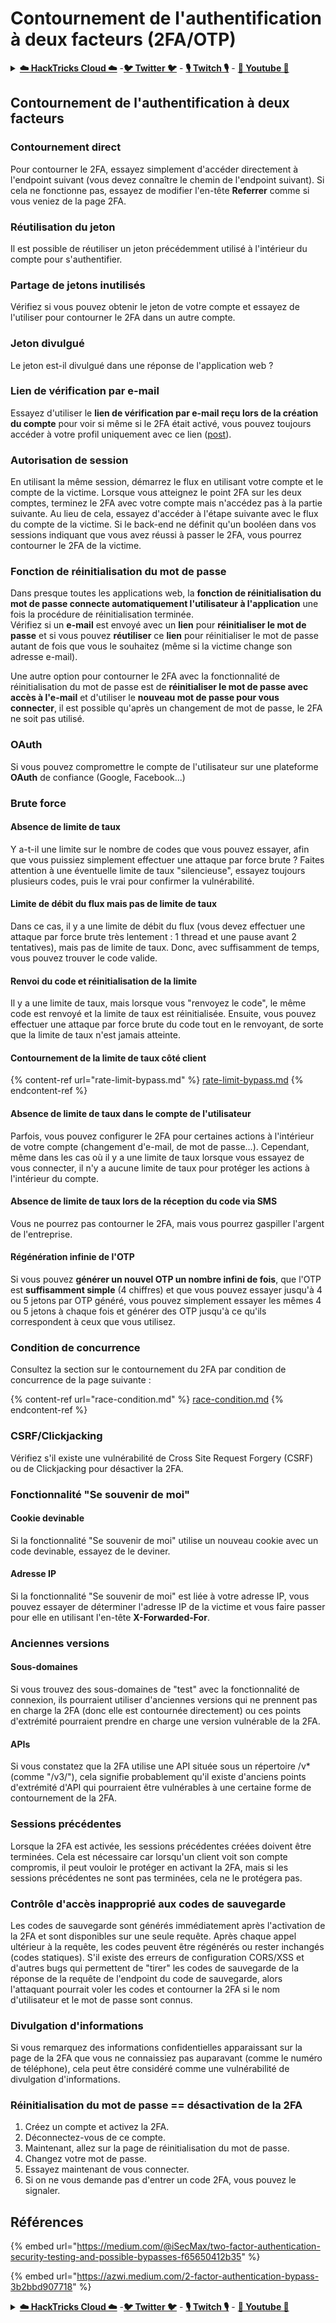# Contournement de l'authentification à deux facteurs (2FA/OTP)

<details>

<summary><a href="https://cloud.hacktricks.xyz/pentesting-cloud/pentesting-cloud-methodology"><strong>☁️ HackTricks Cloud ☁️</strong></a> -<a href="https://twitter.com/hacktricks_live"><strong>🐦 Twitter 🐦</strong></a> - <a href="https://www.twitch.tv/hacktricks_live/schedule"><strong>🎙️ Twitch 🎙️</strong></a> - <a href="https://www.youtube.com/@hacktricks_LIVE"><strong>🎥 Youtube 🎥</strong></a></summary>

* Travaillez-vous dans une **entreprise de cybersécurité** ? Voulez-vous voir votre **entreprise annoncée dans HackTricks** ? ou voulez-vous avoir accès à la **dernière version de PEASS ou télécharger HackTricks en PDF** ? Consultez les [**PLANS D'ABONNEMENT**](https://github.com/sponsors/carlospolop) !
* Découvrez [**The PEASS Family**](https://opensea.io/collection/the-peass-family), notre collection exclusive de [**NFTs**](https://opensea.io/collection/the-peass-family)
* Obtenez le [**swag officiel PEASS & HackTricks**](https://peass.creator-spring.com)
* **Rejoignez le** [**💬**](https://emojipedia.org/speech-balloon/) [**groupe Discord**](https://discord.gg/hRep4RUj7f) ou le [**groupe Telegram**](https://t.me/peass) ou **suivez** moi sur **Twitter** [**🐦**](https://github.com/carlospolop/hacktricks/tree/7af18b62b3bdc423e11444677a6a73d4043511e9/\[https:/emojipedia.org/bird/README.md)[**@carlospolopm**](https://twitter.com/hacktricks\_live)**.**
* **Partagez vos astuces de piratage en soumettant des PR au** [**repo hacktricks**](https://github.com/carlospolop/hacktricks) **et au** [**repo hacktricks-cloud**](https://github.com/carlospolop/hacktricks-cloud).

</details>

## **Contournement de l'authentification à deux facteurs**

### **Contournement direct**

Pour contourner le 2FA, essayez simplement d'accéder directement à l'endpoint suivant (vous devez connaître le chemin de l'endpoint suivant). Si cela ne fonctionne pas, essayez de modifier l'en-tête **Referrer** comme si vous veniez de la page 2FA.

### **Réutilisation du jeton**

Il est possible de réutiliser un jeton précédemment utilisé à l'intérieur du compte pour s'authentifier.

### Partage de jetons inutilisés

Vérifiez si vous pouvez obtenir le jeton de votre compte et essayez de l'utiliser pour contourner le 2FA dans un autre compte.

### Jeton divulgué

Le jeton est-il divulgué dans une réponse de l'application web ?

### Lien de vérification par e-mail

Essayez d'utiliser le **lien de vérification par e-mail reçu lors de la création du compte** pour voir si même si le 2FA était activé, vous pouvez toujours accéder à votre profil uniquement avec ce lien ([post](https://srahulceh.medium.com/behind-the-scenes-of-a-security-bug-the-perils-of-2fa-cookie-generation-496d9519771b)).

### Autorisation de session

En utilisant la même session, démarrez le flux en utilisant votre compte et le compte de la victime. Lorsque vous atteignez le point 2FA sur les deux comptes, terminez le 2FA avec votre compte mais n'accédez pas à la partie suivante. Au lieu de cela, essayez d'accéder à l'étape suivante avec le flux du compte de la victime. Si le back-end ne définit qu'un booléen dans vos sessions indiquant que vous avez réussi à passer le 2FA, vous pourrez contourner le 2FA de la victime.

### **Fonction de réinitialisation du mot de passe**

Dans presque toutes les applications web, la **fonction de réinitialisation du mot de passe connecte automatiquement l'utilisateur à l'application** une fois la procédure de réinitialisation terminée.\
Vérifiez si un **e-mail** est envoyé avec un **lien** pour **réinitialiser le mot de passe** et si vous pouvez **réutiliser** ce **lien** pour réinitialiser le mot de passe autant de fois que vous le souhaitez (même si la victime change son adresse e-mail).

Une autre option pour contourner le 2FA avec la fonctionnalité de réinitialisation du mot de passe est de **réinitialiser le mot de passe avec accès à l'e-mail** et d'utiliser le **nouveau mot de passe pour vous connecter**, il est possible qu'après un changement de mot de passe, le 2FA ne soit pas utilisé.

### OAuth

Si vous pouvez compromettre le compte de l'utilisateur sur une plateforme **OAuth** de confiance (Google, Facebook...)

### Brute force

#### Absence de limite de taux

Y a-t-il une limite sur le nombre de codes que vous pouvez essayer, afin que vous puissiez simplement effectuer une attaque par force brute ? Faites attention à une éventuelle limite de taux "silencieuse", essayez toujours plusieurs codes, puis le vrai pour confirmer la vulnérabilité.

#### Limite de débit du flux mais pas de limite de taux

Dans ce cas, il y a une limite de débit du flux (vous devez effectuer une attaque par force brute très lentement : 1 thread et une pause avant 2 tentatives), mais pas de limite de taux. Donc, avec suffisamment de temps, vous pouvez trouver le code valide.

#### Renvoi du code et réinitialisation de la limite

Il y a une limite de taux, mais lorsque vous "renvoyez le code", le même code est renvoyé et la limite de taux est réinitialisée. Ensuite, vous pouvez effectuer une attaque par force brute du code tout en le renvoyant, de sorte que la limite de taux n'est jamais atteinte.

#### Contournement de la limite de taux côté client

{% content-ref url="rate-limit-bypass.md" %}
[rate-limit-bypass.md](rate-limit-bypass.md)
{% endcontent-ref %}

#### Absence de limite de taux dans le compte de l'utilisateur

Parfois, vous pouvez configurer le 2FA pour certaines actions à l'intérieur de votre compte (changement d'e-mail, de mot de passe...). Cependant, même dans les cas où il y a une limite de taux lorsque vous essayez de vous connecter, il n'y a aucune limite de taux pour protéger les actions à l'intérieur du compte.

#### Absence de limite de taux lors de la réception du code via SMS

Vous ne pourrez pas contourner le 2FA, mais vous pourrez gaspiller l'argent de l'entreprise.

#### Régénération infinie de l'OTP

Si vous pouvez **générer un nouvel OTP un nombre infini de fois**, que l'OTP est **suffisamment simple** (4 chiffres) et que vous pouvez essayer jusqu'à 4 ou 5 jetons par OTP généré, vous pouvez simplement essayer les mêmes 4 ou 5 jetons à chaque fois et générer des OTP jusqu'à ce qu'ils correspondent à ceux que vous utilisez.

### Condition de concurrence

Consultez la section sur le contournement du 2FA par condition de concurrence de la page suivante :

{% content-ref url="race-condition.md" %}
[race-condition.md](race-condition.md)
{% endcontent-ref %}
### CSRF/Clickjacking

Vérifiez s'il existe une vulnérabilité de Cross Site Request Forgery (CSRF) ou de Clickjacking pour désactiver la 2FA.

### Fonctionnalité "Se souvenir de moi"

#### Cookie devinable

Si la fonctionnalité "Se souvenir de moi" utilise un nouveau cookie avec un code devinable, essayez de le deviner.

#### Adresse IP

Si la fonctionnalité "Se souvenir de moi" est liée à votre adresse IP, vous pouvez essayer de déterminer l'adresse IP de la victime et vous faire passer pour elle en utilisant l'en-tête **X-Forwarded-For**.

### Anciennes versions

#### Sous-domaines

Si vous trouvez des sous-domaines de "test" avec la fonctionnalité de connexion, ils pourraient utiliser d'anciennes versions qui ne prennent pas en charge la 2FA (donc elle est contournée directement) ou ces points d'extrémité pourraient prendre en charge une version vulnérable de la 2FA.

#### APIs

Si vous constatez que la 2FA utilise une API située sous un répertoire /v\* (comme "/v3/"), cela signifie probablement qu'il existe d'anciens points d'extrémité d'API qui pourraient être vulnérables à une certaine forme de contournement de la 2FA.

### Sessions précédentes

Lorsque la 2FA est activée, les sessions précédentes créées doivent être terminées. Cela est nécessaire car lorsqu'un client voit son compte compromis, il peut vouloir le protéger en activant la 2FA, mais si les sessions précédentes ne sont pas terminées, cela ne le protégera pas.

### Contrôle d'accès inapproprié aux codes de sauvegarde

Les codes de sauvegarde sont générés immédiatement après l'activation de la 2FA et sont disponibles sur une seule requête. Après chaque appel ultérieur à la requête, les codes peuvent être régénérés ou rester inchangés (codes statiques). S'il existe des erreurs de configuration CORS/XSS et d'autres bugs qui permettent de "tirer" les codes de sauvegarde de la réponse de la requête de l'endpoint du code de sauvegarde, alors l'attaquant pourrait voler les codes et contourner la 2FA si le nom d'utilisateur et le mot de passe sont connus.

### Divulgation d'informations

Si vous remarquez des informations confidentielles apparaissant sur la page de la 2FA que vous ne connaissiez pas auparavant (comme le numéro de téléphone), cela peut être considéré comme une vulnérabilité de divulgation d'informations.

### **Réinitialisation du mot de passe == désactivation de la 2FA**

1. Créez un compte et activez la 2FA.
2. Déconnectez-vous de ce compte.
3. Maintenant, allez sur la page de réinitialisation du mot de passe.
4. Changez votre mot de passe.
5. Essayez maintenant de vous connecter.
6. Si on ne vous demande pas d'entrer un code 2FA, vous pouvez le signaler.

## Références

{% embed url="https://medium.com/@iSecMax/two-factor-authentication-security-testing-and-possible-bypasses-f65650412b35" %}

{% embed url="https://azwi.medium.com/2-factor-authentication-bypass-3b2bbd907718" %}

<details>

<summary><a href="https://cloud.hacktricks.xyz/pentesting-cloud/pentesting-cloud-methodology"><strong>☁️ HackTricks Cloud ☁️</strong></a> -<a href="https://twitter.com/hacktricks_live"><strong>🐦 Twitter 🐦</strong></a> - <a href="https://www.twitch.tv/hacktricks_live/schedule"><strong>🎙️ Twitch 🎙️</strong></a> - <a href="https://www.youtube.com/@hacktricks_LIVE"><strong>🎥 Youtube 🎥</strong></a></summary>

* Vous travaillez dans une **entreprise de cybersécurité** ? Vous souhaitez voir votre **entreprise annoncée dans HackTricks** ? ou vous souhaitez avoir accès à la **dernière version de PEASS ou télécharger HackTricks en PDF** ? Consultez les [**PLANS D'ABONNEMENT**](https://github.com/sponsors/carlospolop) !
* Découvrez [**The PEASS Family**](https://opensea.io/collection/the-peass-family), notre collection exclusive de [**NFTs**](https://opensea.io/collection/the-peass-family)
* Obtenez le [**swag officiel PEASS & HackTricks**](https://peass.creator-spring.com)
* **Rejoignez le** [**💬**](https://emojipedia.org/speech-balloon/) [**groupe Discord**](https://discord.gg/hRep4RUj7f) ou le [**groupe Telegram**](https://t.me/peass) ou **suivez** moi sur **Twitter** [**🐦**](https://github.com/carlospolop/hacktricks/tree/7af18b62b3bdc423e11444677a6a73d4043511e9/\[https:/emojipedia.org/bird/README.md)[**@carlospolopm**](https://twitter.com/hacktricks\_live)**.**
* **Partagez vos astuces de piratage en soumettant des PR au** [**repo hacktricks**](https://github.com/carlospolop/hacktricks) **et au** [**repo hacktricks-cloud**](https://github.com/carlospolop/hacktricks-cloud).

</details>
